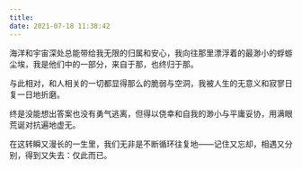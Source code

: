 ```yaml
---
title: 
date: 2021-07-18 11:38:42
---
```


海洋和宇宙深处总能带给我无限的归属和安心，我向往那里漂浮着的最渺小的蜉蝣尘埃，我是他们中的一部分，来自于那，也终归于那。

与此相对，和人相关的一切都显得那么的脆弱与空洞，我被人生的无意义和寂寥日复一日地折磨。

终是没能想出答案也没有勇气逃离，但得以侥幸和自我的渺小与平庸妥协，用满眼荒诞对抗遍地虚无。

在这转瞬又漫长的一生里，我们无非是不断循环往复地——记住又忘却，相遇又分别，得到又失去：仅此而已。